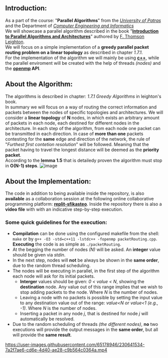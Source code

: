 ## Introduction: 
As a part of the course: "**Parallel Algorithms**" from the *[University of Patras](https://www.upatras.gr/en/)* and the Department of *[Computer Engineering and Informatics](https://www.ceid.upatras.gr/en/)*    
We will showcase a parallel algorithm described in the book "**[Introduction to Parallel Algorithms and Architectures](https://www.elsevier.com/books/introduction-to-parallel-algorithms-and-architectures/leighton/978-1-4832-0772-8)**" authored by [F. Thomson Leighton](https://en.wikipedia.org/wiki/F._Thomson_Leighton).   
We will focus on a simple implementation of a **greedy parallel packet routing problem on a linear topology** as described in chapter *1.7.1*.       
For the implementation of the algorithm we will mainly be using **[c++](https://en.wikipedia.org/wiki/C++)**, while the parallel enviroment will be created with the help of threads *(nodes)* and the **[openmp](https://www.openmp.org/) API**.   
  
## About the Algorithm:
The algorithms is described in chapter: *1.7.1 Greedy Algorithms* in leighton's book.  
In summary we will focus on a way of routing the correct information and packets between the nodes of specific topologies and architectures.
We will consider a **linear topology** of **N** nodes, in which exists an arbitrary amount of packets in each node, each destined for different nodes in the architecture.
In each step of the algorithm, from each node one packet can be transmitted in each direction. In case of **more than one** packets contesting for the **same** edge and direction of the network, the rule of "*Furthest first contetion resolution*" will be followed. Meaning that the packet having to travel the longest distance will be deemed as the **priority packet**.  
According to the **lemma 1.5** that is detailedy proven the algorithm must stop in **O(N-1) steps**.
![image](https://user-images.githubusercontent.com/65178946/230637725-4fa2a6e7-53f4-4b11-a64e-38b2ab376368.png)

## About the Implementation:
 The code in addition to being available inside the repository, is also **available** as a collaboration session at the following online collaborative programming platform: **[replit-sfikasteo](https://replit.com/join/crhukhrgol-sfikasteo)**. Inside the repository there is also a **video file** with with an indicative step-by-step execution.  
### Some quick guidelines for the execution:
* **Compilation** can be done using the configured makefile from the shell: `make` or by `g++ -O3 -std=c++11 -lstdc++ -fopenmp packetRouting.cpp`.   **Executing** the code is as simple as `./packetRouting`.
* At the begging the number of nodes *(N)* will be asked. An **integer** value should be given via *stdin*.
* In the next step, nodes will **not** be always be shown in the **same order**, due to the random thread scheduling.
* The nodes will be executing in parallel, in the first step of the algorithm each node will ask for its initial packets.
  * **Interger** values should be given: *0 < value < N*, showing the **destination** node. Any value out of this range implies that we wish to stop adding packets to the node. Where *N* is the number of nodes.
  * Leaving a node with no packets is possible by setting the input value to any destination value out of the range: *value<N or value<1 (e.g., -1)*.       Where *N* is the number of nodes.
  * Inserting a packet in any node *j*, that is destined for node *j* will automatically be resolved.
* Due to the random scheduling of threads *(the different nodes)*, **no** two executions will provide the output messages in the **same order**, but all will provide the **same result**.   

https://user-images.githubusercontent.com/65178946/230641534-7a2f7ae6-cd6e-4d40-ae28-c9b564c0364a.mp4


